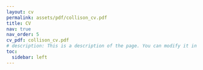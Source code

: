 ```yaml
---
layout: cv
permalink: assets/pdf/collison_cv.pdf
title: CV
nav: true
nav_order: 5
cv_pdf: collison_cv.pdf
# description: This is a description of the page. You can modify it in '_pages/cv.md'. You can also change or remove the top pdf download button.
toc:
  sidebar: left
---
```

